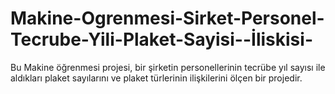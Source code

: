 # Makine-Ogrenmesi-Sirket-Personel-Tecrube-Yili-Plaket-Sayisi--İliskisi-
Bu Makine öğrenmesi projesi, bir şirketin personellerinin tecrübe yıl sayısı ile aldıkları plaket sayılarını ve plaket türlerinin ilişkilerini ölçen bir projedir.
